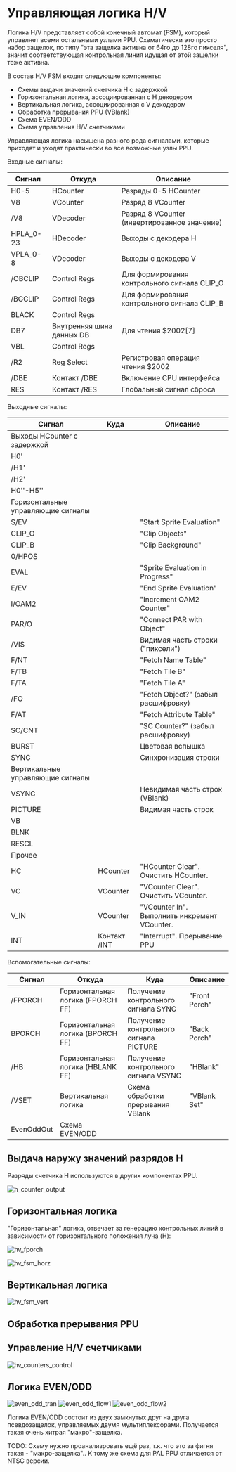 # Управляющая логика H/V

Логика H/V представляет собой конечный автомат (FSM), который управляет всеми остальными узлами PPU. Схематически это просто набор защелок, по типу "эта защелка активна от 64го до 128го пикселя", значит соответствующая контрольная линия идущая от этой защелки тоже активна.

В состав H/V FSM входят следующие компоненты:
- Схемы выдачи значений счетчика H с задержкой
- Горизонтальная логика, ассоциированная с H декодером
- Вертикальная логика, ассоциированная с V декодером
- Обработка прерывания PPU (VBlank)
- Схема EVEN/ODD
- Схема управления H/V счетчиками

Управляющая логика насыщена разного рода сигналами, которые приходят и уходят практически во все возможные узлы PPU.

Входные сигналы:

|Сигнал|Откуда|Описание|
|---|---|---|
|H0-5|HCounter|Разряды 0-5 HCounter|
|V8|VCounter|Разряд 8 VCounter|
|/V8|VDecoder|Разряд 8 VCounter (инвертированное значение)|
|HPLA_0-23|HDecoder|Выходы с декодера H|
|VPLA_0-8|VDecoder|Выходы с декодера V|
|/OBCLIP|Control Regs|Для формирования контрольного сигнала CLIP_O|
|/BGCLIP|Control Regs|Для формирования контрольного сигнала CLIP_B|
|BLACK|Control Regs| |
|DB7|Внутренняя шина данных DB|Для чтения $2002\[7\]|
|VBL|Control Regs| |
|/R2|Reg Select|Регистровая операция чтения $2002|
|/DBE|Контакт /DBE|Включение CPU интерфейса|
|RES|Контакт /RES|Глобальный сигнал сброса|

Выходные сигналы:

|Сигнал|Куда|Описание|
|---|---|---|
|Выходы HCounter с задержкой|||
|H0'| | |
|/H1'| | |
|/H2'| | |
|H0''-H5''| | |
|Горизонтальные управляющие сигналы|||
|S/EV| |"Start Sprite Evaluation"|
|CLIP_O| |"Clip Objects"|
|CLIP_B| |"Clip Background"|
|0/HPOS| | |
|EVAL| |"Sprite Evaluation in Progress"|
|E/EV| |"End Sprite Evaluation"|
|I/OAM2| |"Increment OAM2 Counter"|
|PAR/O| |"Connect PAR with Object"|
|/VIS| |Видимая часть строки ("пиксели")|
|F/NT| |"Fetch Name Table"|
|F/TB| |"Fetch Tile B"|
|F/TA| |"Fetch Tile A"|
|/FO| |"Fetch Object?" (забыл расшифровку)|
|F/AT| |"Fetch Attribute Table"|
|SC/CNT| |"SC Counter?" (забыл расшифровку)|
|BURST| |Цветовая вспышка|
|SYNC| |Синхронизация строки|
|Вертикальные управляющие сигналы|||
|VSYNC| |Невидимая часть строк (VBlank)|
|PICTURE| |Видимая часть строк|
|VB| | |
|BLNK| | |
|RESCL| | |
|Прочее|||
|HC|HCounter|"HCounter Clear". Очистить HCounter.|
|VC|VCounter|"VCounter Clear". Очистить VCounter.|
|V_IN|VCounter|"VCounter In". Выполнить инкремент VCounter.|
|INT|Контакт /INT|"Interrupt". Прерывание PPU|

Вспомогательные сигналы:

|Сигнал|Откуда|Куда|Описание|
|---|---|---|---|
|/FPORCH|Горизонтальная логика (FPORCH FF)|Получение контрольного сигнала SYNC|"Front Porch"|
|BPORCH|Горизонтальная логика (BPORCH FF)|Получение контрольного сигнала PICTURE|"Back Porch"|
|/HB|Горизонтальная логика (HBLANK FF)|Получение контрольного сигнала VSYNC|"HBlank"|
|/VSET|Вертикальная логика|Схема обработки прерывания VBlank|"VBlank Set"|
|EvenOddOut|Схема EVEN/ODD| | |

## Выдача наружу значений разрядов H

Разряды счетчика H используются в других компонентах PPU.

![h_counter_output](/BreakingNESWiki/imgstore/ppu/h_counter_output.jpg)

## Горизонтальная логика

"Горизонтальная" логика, отвечает за генерацию контрольных линий в зависимости от горизонтального положения луча (H):

![hv_fporch](/BreakingNESWiki/imgstore/ppu/hv_fporch.jpg)

![hv_fsm_horz](/BreakingNESWiki/imgstore/ppu/hv_fsm_horz.jpg)

## Вертикальная логика

![hv_fsm_vert](/BreakingNESWiki/imgstore/ppu/hv_fsm_vert.jpg)

## Обработка прерывания PPU

## Управление H/V счетчиками

![hv_counters_control](/BreakingNESWiki/imgstore/ppu/hv_counters_control.jpg)

## Логика EVEN/ODD

![even_odd_tran](/BreakingNESWiki/imgstore/ppu/even_odd_tran.jpg) ![even_odd_flow1](/BreakingNESWiki/imgstore/ppu/even_odd_flow1.jpg) ![even_odd_flow2](/BreakingNESWiki/imgstore/ppu/even_odd_flow2.jpg)

Логика EVEN/ODD состоит из двух замкнутых друг на друга псевдозащелок, управляемых двумя мультиплексорами. Получается такая очень хитрая "макро"-защелка.

TODO: Схему нужно проанализровать ещё раз, т.к. что это за фигня такая - "макро-защелка".. К тому же схема для PAL PPU отличается от NTSC версии.

